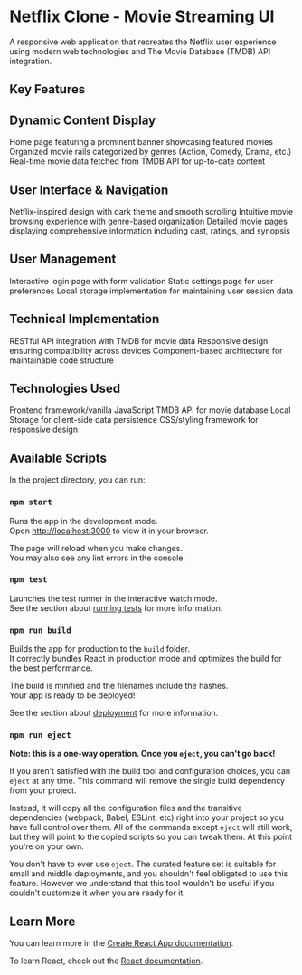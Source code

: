 # Netflix Clone - Movie Streaming UI

A responsive web application that recreates the Netflix user experience using modern web technologies and The Movie Database (TMDB) API integration.
## Key Features
## Dynamic Content Display

Home page featuring a prominent banner showcasing featured movies
Organized movie rails categorized by genres (Action, Comedy, Drama, etc.)
Real-time movie data fetched from TMDB API for up-to-date content

## User Interface & Navigation

Netflix-inspired design with dark theme and smooth scrolling
Intuitive movie browsing experience with genre-based organization
Detailed movie pages displaying comprehensive information including cast, ratings, and synopsis

## User Management

Interactive login page with form validation
Static settings page for user preferences
Local storage implementation for maintaining user session data

## Technical Implementation

RESTful API integration with TMDB for movie data
Responsive design ensuring compatibility across devices
Component-based architecture for maintainable code structure

## Technologies Used

Frontend framework/vanilla JavaScript
TMDB API for movie database
Local Storage for client-side data persistence
CSS/styling framework for responsive design

## Available Scripts

In the project directory, you can run:

### `npm start`

Runs the app in the development mode.\
Open [http://localhost:3000](http://localhost:3000) to view it in your browser.

The page will reload when you make changes.\
You may also see any lint errors in the console.

### `npm test`

Launches the test runner in the interactive watch mode.\
See the section about [running tests](https://facebook.github.io/create-react-app/docs/running-tests) for more information.

### `npm run build`

Builds the app for production to the `build` folder.\
It correctly bundles React in production mode and optimizes the build for the best performance.

The build is minified and the filenames include the hashes.\
Your app is ready to be deployed!

See the section about [deployment](https://facebook.github.io/create-react-app/docs/deployment) for more information.

### `npm run eject`

**Note: this is a one-way operation. Once you `eject`, you can't go back!**

If you aren't satisfied with the build tool and configuration choices, you can `eject` at any time. This command will remove the single build dependency from your project.

Instead, it will copy all the configuration files and the transitive dependencies (webpack, Babel, ESLint, etc) right into your project so you have full control over them. All of the commands except `eject` will still work, but they will point to the copied scripts so you can tweak them. At this point you're on your own.

You don't have to ever use `eject`. The curated feature set is suitable for small and middle deployments, and you shouldn't feel obligated to use this feature. However we understand that this tool wouldn't be useful if you couldn't customize it when you are ready for it.

## Learn More

You can learn more in the [Create React App documentation](https://facebook.github.io/create-react-app/docs/getting-started).

To learn React, check out the [React documentation](https://reactjs.org/).
